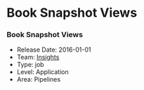# Book Snapshot Views
### Book Snapshot Views
* Release Date: 2016-01-01
* Team: [Insights](./../teams/insights.md)
* Type: job
* Level: Application
* Area: Pipelines

